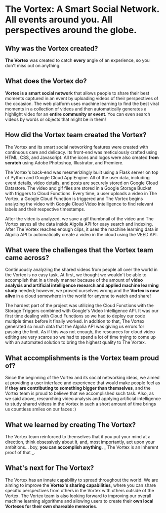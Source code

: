 # The Vortex: A Smart Social Network. All events around you. All perspectives around the globe.

## Why was the Vortex created?

**The Vortex** was created to catch **every** angle of an experience, so you don't miss out on anything. 

## What does the Vortex do?

**Vortex is a smart social network** that allows people to share their best moments captured in an event by uploading videos of their perspectives of the occasion. The web platform uses machine learning to find the best viral moments in a collection of videos and then automatically generates a highlight video for an **entire community or event**. You can even search videos by words or objects that might be in them!

## How did the Vortex team created the Vortex?

The Vortex and its smart social networking features were created with continuous care and delicacy. Its front-end was meticulously crafted using HTML, CSS, and Javascript. All the icons and logos were also created **from scratch** using Adobe Photoshop, Illustrator, and Premiere. 

The Vortex's back-end was mesmerizingly built using a Flask server on top of Python and Google Cloud App Engine. All of the user data, including event details, video details, and posts are securely stored on Google Cloud Datastore. The video and gif files are stored in a Google Storage Bucket with triggers to Cloud Functions. Every time, a user uploads a video in The Vortex, a Google Cloud Function is triggered and The Vortex begins analyzing the video with Google Cloud Video Intelligence to find relevant labels and their respective timestamps. 

After the video is analyzed, we save a gif thumbnail of the video and The Vortex saves all the data inside Algolia API for easy search and indexing. After The Vortex reaches enough clips, it uses the machine learning data in Algolia API to automatically create a video in the cloud using the VEED API.

## What were the challenges that the Vortex team came across?

Continuously analyzing the shared videos from people all over the world in the Vortex is no easy task. At first, we thought we wouldn't be able to accomplish that in a timely manner because of the amount of **video analysis and artificial intelligence research and applied machine learning study** needed; however, we proved ourselves wrong and the **Vortex is now alive** in a cloud somewhere in the world for anyone to watch and share! 

The hardest part of the project was utilizing the Cloud Functions with the Storage Triggers combined with Google's Video Intelligence API. It was our first time dealing with Cloud Functions so we had to deploy our code multiple times before it finally worked. In addition to that, The Vortex generated so much data that the Algolia API was giving us errors for passing the limit. As if this was not enough, the resources for cloud video editing are very scarce so we had to spend a lot of time trying to come up with an automated solution to bring the highest quality to The Vortex.

## What accomplishments is the Vortex team proud of?

Since the beginning of the Vortex and its social networking ideas, we aimed at providing a user interface and experience that would make people feel as if **they are contributing to something bigger than themselves**, and the Vortex team is proud to believe that we accomplished such task. Also, as we said above, researching video analysis and applying artificial intelligence to study shared videos in the Vortex in such a short amount of time brings us countless smiles on our faces :)

## What we learned by creating The Vortex?
The Vortex team reinforced to themselves that if you put your mind at a direction, think obsessively about it, and, most importantly, act upon your ambitions... boy, **you can accomplish anything**. _ The Vortex is an inherent proof of that _.

## What's next for The Vortex?

The Vortex has an innate capability to spread throughout the world. We are aiming to improve the **Vortex's sharing capabilities**, where you can share specific perspectives from others in the Vortex with others outside of the Vortex. The Vortex team is also looking forward to improving our overall machine learning algorithms and allowing users to create their **own local Vortexes for their own shareable memories**.
